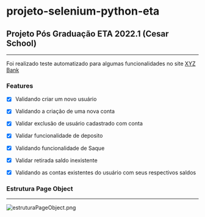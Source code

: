 # projeto-selenium-python-eta

## Projeto Pós Graduação ETA 2022.1 (Cesar School)
---
Foi realizado teste automatizado para algumas funcionalidades no site [XYZ Bank](https://www.globalsqa.com/angularJs-protractor/BankingProject/#/)

### Features

- [x] Validando criar um novo usuário
- [x] Validando a criação de uma nova conta
- [x] Validar exclusão de usuário cadastrado com conta
- [x] Validar funcionalidade de deposito
- [x] Validando funcionalidade de Saque
- [x] Validar retirada saldo inexistente
- [x] Validando as contas existentes do usuário com seus respectivos saldos


### Estrutura Page Object
---
![estruturaPageObject.png](https://s3.amazonaws.com/tw-inlineimages/61960/0/0/c76a3668fd7d71d571993294c67913fc.png)